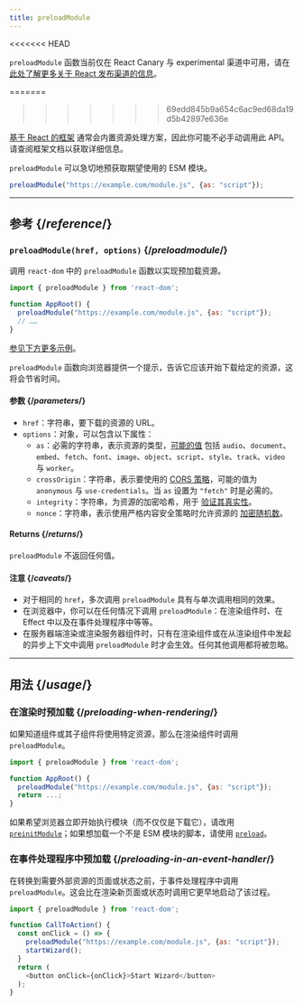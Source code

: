 ```yaml
---
title: preloadModule
---
```


<<<<<<< HEAD
<Canary>

`preloadModule` 函数当前仅在 React Canary 与 experimental 渠道中可用，请在 [此处了解更多关于 React 发布渠道的信息](/community/versioning-policy#all-release-channels)。

</Canary>

=======
>>>>>>> 69edd845b9a654c6ac9ed68da19d5b42897e636e
<Note>

[基于 React 的框架](/learn/start-a-new-react-project) 通常会内置资源处理方案，因此你可能不必手动调用此 API。请查阅框架文档以获取详细信息。

</Note>

<Intro>

`preloadModule` 可以急切地预获取期望使用的 ESM 模块。

```js
preloadModule("https://example.com/module.js", {as: "script"});
```

</Intro>

<InlineToc />

---

## 参考 {/*reference*/}

### `preloadModule(href, options)` {/*preloadmodule*/}

 调用 `react-dom` 中的 `preloadModule` 函数以实现预加载资源。

```js
import { preloadModule } from 'react-dom';

function AppRoot() {
  preloadModule("https://example.com/module.js", {as: "script"});
  // ……
}

```

[参见下方更多示例](#usage)。

`preloadModule` 函数向浏览器提供一个提示，告诉它应该开始下载给定的资源，这将会节省时间。

#### 参数 {/*parameters*/}

* `href`：字符串，要下载的资源的 URL。
* `options`：对象，可以包含以下属性：
  *  `as`：必需的字符串，表示资源的类型，[可能的值](https://developer.mozilla.org/zh-CN/docs/Web/HTML/Element/link#as) 包括 `audio`、`document`、`embed`、`fetch`、`font`、`image`、`object`、`script`、`style`、`track`、`video` 与 `worker`。
  *  `crossOrigin`：字符串，表示要使用的 [CORS 策略](https://developer.mozilla.org/zh-CN/docs/Web/HTML/Attributes/crossorigin)，可能的值为 `anonymous` 与 `use-credentials`。当 `as` 设置为 `"fetch"` 时是必需的。
  *  `integrity`：字符串，为资源的加密哈希，用于 [验证其真实性](https://developer.mozilla.org/zh-CN/docs/Web/Security/Subresource_Integrity)。
  *  `nonce`：字符串，表示使用严格内容安全策略时允许资源的 [加密随机数](https://developer.mozilla.org/zh-CN/docs/Web/HTML/Global_attributes/nonce)。


#### Returns {/*returns*/}

`preloadModule` 不返回任何值。

#### 注意 {/*caveats*/}

* 对于相同的 `href`，多次调用 `preloadModule` 具有与单次调用相同的效果。
* 在浏览器中，你可以在任何情况下调用 `preloadModule`：在渲染组件时、在 Effect 中以及在事件处理程序中等等。
* 在服务器端渲染或渲染服务器组件时，只有在渲染组件或在从渲染组件中发起的异步上下文中调用 `preloadModule` 时才会生效。任何其他调用都将被忽略。

---

## 用法 {/*usage*/}

### 在渲染时预加载 {/*preloading-when-rendering*/}

如果知道组件或其子组件将使用特定资源，那么在渲染组件时调用 `preloadModule`。

```js
import { preloadModule } from 'react-dom';

function AppRoot() {
  preloadModule("https://example.com/module.js", {as: "script"});
  return ...;
}
```

如果希望浏览器立即开始执行模块（而不仅仅是下载它），请改用 [`preinitModule`](/reference/react-dom/preinitModule)；如果想加载一个不是 ESM 模块的脚本，请使用 [`preload`](/reference/react-dom/preload)。

### 在事件处理程序中预加载 {/*preloading-in-an-event-handler*/}

在转换到需要外部资源的页面或状态之前，于事件处理程序中调用 `preloadModule`。这会比在渲染新页面或状态时调用它更早地启动了该过程。

```js
import { preloadModule } from 'react-dom';

function CallToAction() {
  const onClick = () => {
    preloadModule("https://example.com/module.js", {as: "script"});
    startWizard();
  }
  return (
    <button onClick={onClick}>Start Wizard</button>
  );
}
```
